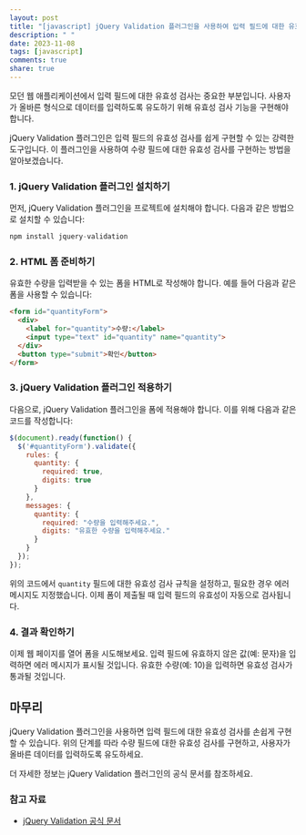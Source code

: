 ```yaml
---
layout: post
title: "[javascript] jQuery Validation 플러그인을 사용하여 입력 필드에 대한 유효한 수량 유효성 검사하기"
description: " "
date: 2023-11-08
tags: [javascript]
comments: true
share: true
---
```


모던 웹 애플리케이션에서 입력 필드에 대한 유효성 검사는 중요한 부분입니다. 사용자가 올바른 형식으로 데이터를 입력하도록 유도하기 위해 유효성 검사 기능을 구현해야 합니다.

jQuery Validation 플러그인은 입력 필드의 유효성 검사를 쉽게 구현할 수 있는 강력한 도구입니다. 이 플러그인을 사용하여 수량 필드에 대한 유효성 검사를 구현하는 방법을 알아보겠습니다.

### 1. jQuery Validation 플러그인 설치하기

먼저, jQuery Validation 플러그인을 프로젝트에 설치해야 합니다. 다음과 같은 방법으로 설치할 수 있습니다:

```javascript
npm install jquery-validation
```

### 2. HTML 폼 준비하기

유효한 수량을 입력받을 수 있는 폼을 HTML로 작성해야 합니다. 예를 들어 다음과 같은 폼을 사용할 수 있습니다:

```html
<form id="quantityForm">
  <div>
    <label for="quantity">수량:</label>
    <input type="text" id="quantity" name="quantity">
  </div>
  <button type="submit">확인</button>
</form>
```

### 3. jQuery Validation 플러그인 적용하기

다음으로, jQuery Validation 플러그인을 폼에 적용해야 합니다. 이를 위해 다음과 같은 코드를 작성합니다:

```javascript
$(document).ready(function() {
  $('#quantityForm').validate({
    rules: {
      quantity: {
        required: true,
        digits: true
      }
    },
    messages: {
      quantity: {
        required: "수량을 입력해주세요.",
        digits: "유효한 수량을 입력해주세요."
      }
    }
  });
});
```

위의 코드에서 `quantity` 필드에 대한 유효성 검사 규칙을 설정하고, 필요한 경우 에러 메시지도 지정했습니다. 이제 폼이 제출될 때 입력 필드의 유효성이 자동으로 검사됩니다.

### 4. 결과 확인하기

이제 웹 페이지를 열어 폼을 시도해보세요. 입력 필드에 유효하지 않은 값(예: 문자)을 입력하면 에러 메시지가 표시될 것입니다. 유효한 수량(예: 10)을 입력하면 유효성 검사가 통과될 것입니다.

## 마무리

jQuery Validation 플러그인을 사용하면 입력 필드에 대한 유효성 검사를 손쉽게 구현할 수 있습니다. 위의 단계를 따라 수량 필드에 대한 유효성 검사를 구현하고, 사용자가 올바른 데이터를 입력하도록 유도하세요. 

더 자세한 정보는 jQuery Validation 플러그인의 공식 문서를 참조하세요.

### 참고 자료

- [jQuery Validation 공식 문서](https://jqueryvalidation.org/)